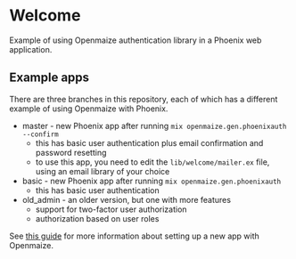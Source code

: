 # Welcome

Example of using Openmaize authentication library in a Phoenix web application.

## Example apps

There are three branches in this repository, each of which has a different
example of using Openmaize with Phoenix.

* master - new Phoenix app after running `mix openmaize.gen.phoenixauth --confirm`
  * this has basic user authentication plus email confirmation and password resetting
  * to use this app, you need to edit the `lib/welcome/mailer.ex` file, using an email library of your choice
* basic - new Phoenix app after running `mix openmaize.gen.phoenixauth`
  * this has basic user authentication
* old_admin - an older version, but one with more features
  * support for two-factor user authorization
  * authorization based on user roles

See [this guide](https://github.com/riverrun/openmaize/blob/master/phoenix_new_openmaize.md)
for more information about setting up a new app with Openmaize.
